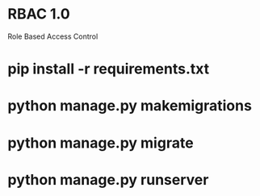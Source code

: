 # RBAC 1.0
Role Based Access Control

# pip install -r requirements.txt

# python manage.py makemigrations

# python manage.py migrate

# python manage.py runserver
